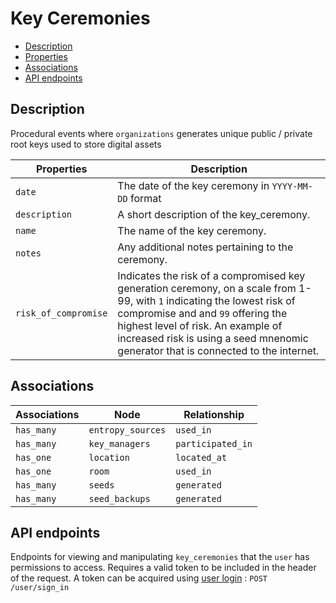 # Key Ceremonies

- [Description](#description)
- [Properties](#properties)
- [Associations](#associations)
- [API endpoints](#api-endpoints)

## Description

Procedural events where `organizations` generates unique public / private root keys used to store digital assets

| Properties | Description |
| --- | --- |
| `date` | The date of the key ceremony in `YYYY-MM-DD` format |
| `description` | A short description of the key_ceremony. |
| `name` | The name of the key ceremony. |
| `notes` | Any additional notes pertaining to the ceremony. |
| `risk_of_compromise` | Indicates the risk of a compromised key generation ceremony, on a scale from 1-99, with `1` indicating the lowest risk of compromise and and `99` offering the highest level of risk. An example of increased risk is using a seed mnenomic generator that is connected to the internet.|

## Associations

| Associations | Node | Relationship |
| --- | --- | --- |
| `has_many` | `entropy_sources` | `used_in` |
| `has_many` | `key_managers` | `participated_in` |
| `has_one` | `location` | `located_at` |
| `has_one` | `room` | `used_in` |
| `has_many` | `seeds` | `generated` |
| `has_many` | `seed_backups` | `generated` |

## API endpoints

Endpoints for viewing and manipulating `key_ceremonies` that the `user` has permissions to access. Requires a valid token to be included in the header of the request. A token can be acquired using [user login](../../api_docs/open/login.md) : `POST /user/sign_in`
